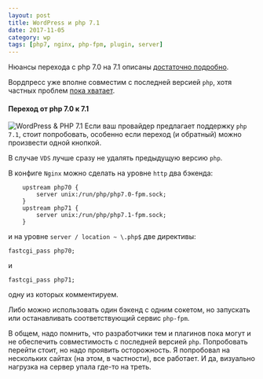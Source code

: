 ```yaml
---
layout: post
title: WordPress и php 7.1
date: 2017-11-05
category: wp
tags: [php7, nginx, php-fpm, plugin, server]
---
```


Нюансы перехода с php 7.0 на 7.1 описаны [достаточно подробно](http://php.net/manual/ru/migration71.php).

Вордпресс уже вполне совместим с последней версией `php`, хотя частных проблем [пока хватает](https://wordpress.org/search/php+7.1).

#### Переход от php 7.0 к 7.1

![WordPress & PHP 7.1](https://rifco.ru/wp-content/uploads/2017/11/PHP-7-1-and-WordPress-1-300x174.png) Если ваш провайдер предлагает поддержку `php 7.1`, стоит попробовать, особенно если переход (и обратный) можно произвести одной кнопкой.

В случае `VDS` лучше сразу не удалять предыдущую версию `php`.

В конфиге `Nginx` можно сделать на уровне `http` два бэкенда:
```Nginx
    upstream php70 {
        server unix:/run/php/php7.0-fpm.sock;
    }
    upstream php71 {
        server unix:/run/php/php7.1-fpm.sock;
    }
```
и на уровне `server / location ~ \.php$` две директивы:
```Nginx
fastcgi_pass php70;
```
и
```Nginx
fastcgi_pass php71;
```
одну из которых комментируем.

Либо можно использовать один бэкенд с одним сокетом, но запускать или останавливать соответствующий сервис `php-fpm`.

В общем, надо помнить, что разработчики тем и плагинов пока могут и не обеспечить совместимость с последней версией `php`. Попробовать перейти стоит, но надо проявить осторожность. Я попробовал на нескольких сайтах (на этом, в частности), все работает. И да, визуально нагрузка на сервер упала где-то на треть.
